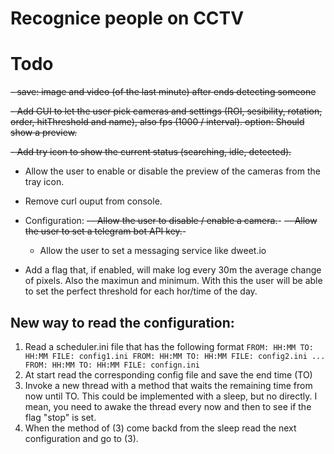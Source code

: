 # Recognice people on CCTV


# Todo
~~- save: image and video (of the last minute) after ends detecting someone~~

~~- Add GUI to let the user pick cameras and settings (ROI, sesibility, rotation, order, hitThreshold and name), also fps (1000 / interval). option: Should show a preview.~~

~~- Add try icon to show the current status (searching, idle, detected).~~
    
- Allow the user to enable or disable the preview of the cameras from the tray icon.

- Remove curl ouput from console.

- Configuration:
    ~~-- Allow the user to disable / enable a camera.~~-
    ~~-- Allow the user to set a telegram bot API key.~~-
    - Allow the user to set a messaging service like dweet.io

- Add a flag that, if enabled, will make log every 30m the average change of pixels. Also the maximun and minimum. With this the user will be able to set the perfect threshold for each hor/time of the day.

## New way to read the configuration:
1. Read a scheduler.ini file that has the following format
`FROM: HH:MM TO: HH:MM FILE: config1.ini
FROM: HH:MM TO: HH:MM FILE: config2.ini
...
FROM: HH:MM TO: HH:MM FILE: confign.ini
`
2. At start read the corresponding config file and save the end time (TO)
3. Invoke a new thread with a method that waits the remaining time from now until TO. This could be implemented with a sleep, but no directly. I mean, you need to awake the thread every now and then to see if the flag "stop" is set.
4. When the method of (3) come backd from the sleep read the next configuration and go to (3).
